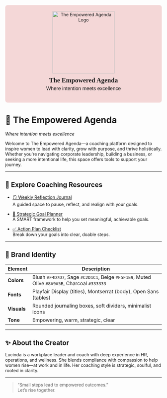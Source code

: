 <div style="background-color:#F4D7D7; padding:20px; text-align:center; border-radius:8px;">
  <img src="assets/TEALogo" alt="The Empowered Agenda Logo" width="200" style="margin-bottom:10px;"/>
  <h2 style="margin:0; font-family:'Playfair Display', serif;">The Empowered Agenda</h2>
  <p style="font-family:'Montserrat', sans-serif; font-size:16px; margin-top:5px;">
    Where intention meets excellence
  </p>
</div>

# 🌿 The Empowered Agenda  
*Where intention meets excellence*

Welcome to The Empowered Agenda—a coaching platform designed to inspire women to lead with clarity, grow with purpose, and thrive holistically. Whether you're navigating corporate leadership, building a business, or seeking a more intentional life, this space offers tools to support your journey.

---

## 🧰 Explore Coaching Resources

- [🪞 Weekly Reflection Journal](templates/weekly-reflection.md)  
  A guided space to pause, reflect, and realign with your goals.

- [🎯 Strategic Goal Planner](templates/goal-planner.md)  
  A SMART framework to help you set meaningful, achievable goals.

- [✅ Action Plan Checklist](templates/action-checklist.md)  
  Break down your goals into clear, doable steps.

---

## 🎨 Brand Identity

| Element        | Description                                      |
|----------------|--------------------------------------------------|
| **Colors**     | Blush `#F4D7D7`, Sage `#C2D1C1`, Beige `#F5F1E9`, Muted Olive `#8A9A5B`, Charcoal `#333333`  
| **Fonts**      | Playfair Display (titles), Montserrat (body), Open Sans (tables)  
| **Visuals**    | Rounded journaling boxes, soft dividers, minimalist icons  
| **Tone**       | Empowering, warm, strategic, clear  

---

## ✨ About the Creator

Lucinda is a workplace leader and coach with deep experience in HR, operations, and wellness. She blends compliance with compassion to help women rise—at work and in life. Her coaching style is strategic, soulful, and rooted in clarity.

---

> “Small steps lead to empowered outcomes.”  
Let’s rise together.


